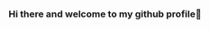 ### Hi there and welcome to my github profile👋

<!--
- 🔭 I’m currently working on my end of studies project.
- 🌱 I’m currently and always learning nextjs with typescript and tailwindcss.
- 🤔 I’m looking for help with social skills.
- 💬 Ask me about your deep thoughts and we'll have a long conversation.
- 📫 How to reach me: khairi.slama@hotmail.com / +216 54 007 387 / Fb: khairi.slama / Linkedin: khairi-slama-808514187
- ⚡ Fun fact: Every one is special!
-->
